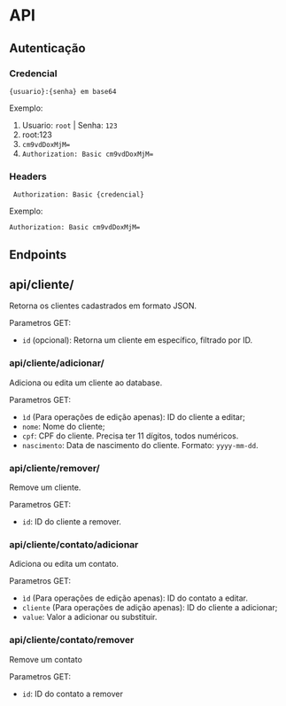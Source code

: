 # API

## Autenticação

### Credencial
    {usuario}:{senha} em base64
    
Exemplo:
 1. Usuario: ``root`` | Senha: ``123``
 2. root:123
 3. ``cm9vdDoxMjM=``
 4. ``Authorization: Basic cm9vdDoxMjM=``

### Headers
     Authorization: Basic {credencial}
     
Exemplo:
    
    Authorization: Basic cm9vdDoxMjM=
    
## Endpoints


## api/cliente/
Retorna os clientes cadastrados em formato JSON.

Parametros GET:
  * `id` (opcional): Retorna um cliente em específico, filtrado por ID.

### api/cliente/adicionar/
Adiciona ou edita um cliente ao database.

Parametros GET:
 
 * ``ìd`` (Para operações de edição apenas): ID do cliente a editar;
 * ``nome``: Nome do cliente;
 * ``cpf``: CPF do cliente. Precisa ter 11 dígitos, todos numéricos.
 * ``nascimento``: Data de nascimento do cliente. Formato: ``yyyy-mm-dd``.

### api/cliente/remover/
Remove um cliente.

Parametros GET:

  * ``id``: ID do cliente a remover.

### api/cliente/contato/adicionar

Adiciona ou edita um contato.

Parametros GET:

 * ``ìd`` (Para operações de edição apenas): ID do contato a editar.
 * ``cliente`` (Para operações de adição apenas): ID do cliente a adicionar;
 * ``value``: Valor a adicionar ou substituir.
 
 ### api/cliente/contato/remover
 
 Remove um contato
 
 Parametros GET:
 * ``id``: ID do contato a remover